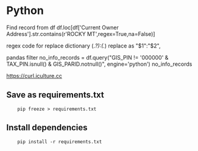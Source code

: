 # Python
Find record from df
        df.loc[df['Current Owner Address'].str.contains(r'ROCKY MT',regex=True,na=False)]

regex code for replace dictionary 
                (.*?):(.*)
replace as 
                "$1":"$2",


pandas filter
                no_info_records = df.query("GIS_PIN != '000000' & TAX_PIN.isnull() & GIS_PARID.notnull()", engine='python')
no_info_records


https://curl.iculture.cc

## Save as requirements.txt

        pip freeze > requirements.txt
## Install dependencies
        pip install -r requirements.txt


